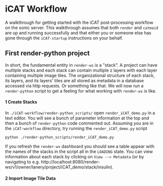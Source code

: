 # iCAT Workflow
A walkthrough for getting started with the iCAT post-processing workflow on the sonic server. This walkthrough assumes that both `render` and `catmaid` are up and running successfully and that either you or someone else has gone through the `iCAT-startup` instructions on your behalf.

## First render-python project
In short, the fundamental entity in `render-ws` is a "stack". A project can have multiple stacks and each stack can contain multiple z layers with each layer containing multiple image tiles. The organizational structure of each stack, its layers, and its layers' tiles are all stored as metadata in a database accessed via http requests. Or something like that. We will now run a `render-python` script to get a feeling for what working with `render-ws` is like.

#### 1 Create Stacks
In `./iCAT-workflow/render-python_scripts/` open `render_iCAT_demo.py` in a text editor. You will see a bunch of parameter information at the top and then a bunch of `render-python` code commented out. Assuming you are in the `iCAT-workflow` directory, try running the `render_iCAT_demo.py` script
```
python ./render-python_scripts/render_iCAT_demo.py
```

If you refresh the `render-ws` dashboard you should see a table appear with the names of the stacks in the script all in the `LOADING` state. You can view information about each stack by clicking on `View --> Metadata` (or by navigating to e.g. http://localhost:8080/render-ws/v1/owner/lanery/project/iCAT_demo/stack/insulin).

#### 2 Import Image Tile Data

